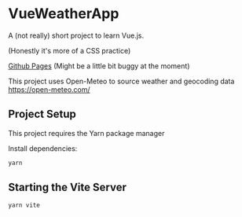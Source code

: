 # VueWeatherApp

A (not really) short project to learn Vue.js.

(Honestly it's more of a CSS practice)

[Github Pages](https://gitnamehere.github.io/Vue-Weather-App/) (Might be a little bit buggy at the moment)

This project uses Open-Meteo to source weather and geocoding data https://open-meteo.com/

## Project Setup

This project requires the Yarn package manager

Install dependencies:
```sh 
yarn
```

## Starting the Vite Server

```sh 
yarn vite
```
